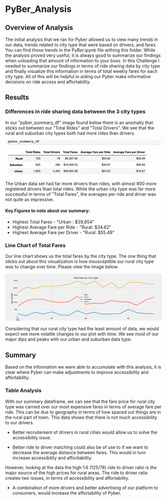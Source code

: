 # PyBer_Analysis

## Overview of Analysis

The initial analysis that we ran for Pyber allowed us to view many trends in our data, trends related to city type that were based on drivers, and fares. You can find those trends in the PyBer.ipynb file withing this folder. While the analysis proved very useful, it is always good to summarize our findings when unloading that amount of information to your boss. In this Challenge I needed to summarize our findings in terms of ride sharing data by city type and finally visualize this information in terms of total weekly fares for each city type. All of this will be helpful in aiding our Pyber make informative decisions on ride access and affortability. 

## Results

### Differences in ride sharing data between the 3 city types

  In our "pyber_summary_df" image found below there is an anomally that sticks out between our "Total Rides" and "Total Drivers". We see that the rural and suburban city types both had more rides than drivers. 

![](Resources/pyber_summary.png)

  The Urban data set had far more drivers than rides, with almost 800 more registered drivers than total rides. While the urban city type was far more successful in terms of "Total Fares", the averages per ride and driver was not quite as impressive. 

#### Key Figures to note about our summary:

- Highest Total Fares - "Urban : $39,854"
- Highest Average Fare per Ride - "Rural: $34.62"
- Highest Average Fare per Driver - "Rural: $55.49"

### Line Chart of Total Fares 

Our line chart shows us the total fares by the city type. The one thing that sticks out about this visualization is how insusceptible our rural city type was to change over time. Please view the image below. 

![](analysis/PyBer_fare_summary.png)

Considering that our rural city type had the least amount of data, we would expect see more volatile changes to our plot with time. We see most of our major dips and peaks with our urban and suburban data type. 

## Summary

Based on the information we were able to accumulate with this analysis, it is clear where Pyber can make adjustments to improve accessibility and affortability. 

### Table Analysis

With our summary dataframe, we can see that the fare price for rural city type was carried over our most expensive fares in terms of average fare per ride. This can be due to geography in terms of how spaced out things are in the rural part of town. This data shows that there is not much accessibility to our drivers. 

- Better recruitement of drivers in rural cities would allow us to solve the accessibility issue. 

- Better ride to driver matching could also be of use to if we want to decrease the average distance between fares. This would in turn increase accessibility and affordability. 

However, looking at the data the high 1.6 (125/78) ride to driver ratio is the major source of the high prices for rural areas. The ride to driver ratio creates two issues, in terms of accessibility and affortability. 

- A combination of more drivers and better advertising of our platform to consumers, would increase the affortability of Pyber. 


